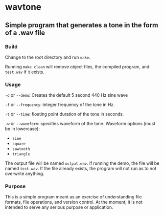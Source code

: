 # wavtone #

## Simple program that generates a tone in the form of a .wav file ##

### Build ###

Change to the root directory and run `make`.

Running `make clean` will remove object files, the compiled program, and `test.wav` if it exists.

### Usage ###
`-d` or `--demo`: Creates the default 5 second 440 Hz sine wave

`-f` or `--frequency`: integer frequency of the tone in Hz.

`-t` or `--time`: floating point duration of the tone in seconds.

`-w` or `--waveform`: specifies waveform of the tone. Waveform options (must be in lowercase):
- `sine`
- `square`
- `sawtooth`
- `triangle`

The output file will be named `output.wav`. If running the demo, the file will be named `test.wav`. If the file already exists, the program will not run as to not overwrite anything.

### Purpose ###

This is a simple program meant as an exercise of understanding file formats, file operations, and version control. At the moment, it is not intended to serve any serious purpose or application.
